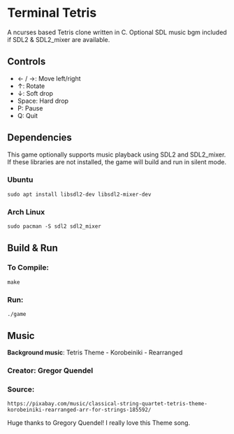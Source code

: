 # Terminal Tetris

A ncurses based Tetris clone written in C. Optional SDL music bgm included if SDL2 & SDL2_mixer are available.

## Controls
- ← / →: Move left/right  
- ↑: Rotate  
- ↓: Soft drop  
- Space: Hard drop  
- P: Pause  
- Q: Quit

## Dependencies
This game optionally supports music playback using SDL2 and SDL2_mixer. If these libraries are not installed, the game will build and run in silent mode.

### Ubuntu
```
sudo apt install libsdl2-dev libsdl2-mixer-dev
```
### Arch Linux
```
sudo pacman -S sdl2 sdl2_mixer
```
## Build & Run
### To Compile:
```
make
```
### Run:
```
./game
```
## Music
**Background music**: Tetris Theme - Korobeiniki - Rearranged
### Creator: Gregor Quendel
### Source: 
```
https://pixabay.com/music/classical-string-quartet-tetris-theme-korobeiniki-rearranged-arr-for-strings-185592/
```

Huge thanks to Gregory Quendel! I really love this Theme song.

